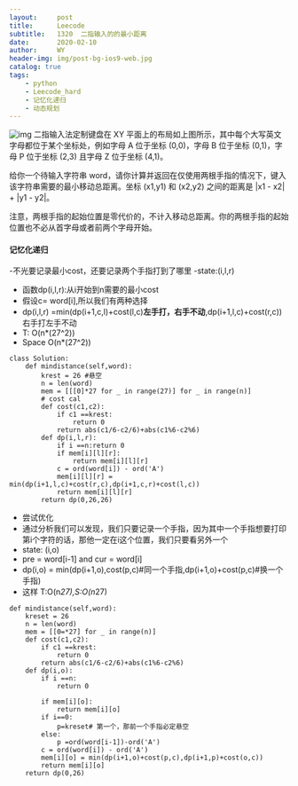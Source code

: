 ```yaml
---
layout:     post
title:      Leecode
subtitle:   1320  二指输入的的最小距离
date:       2020-02-10
author:     WY
header-img: img/post-bg-ios9-web.jpg
catalog: true
tags:
    - python
    - Leecode_hard
    - 记忆化递归
    - 动态规划
---
```

![img](https://raw.githubusercontent.com/ywangeq/ywangeq.github.io/master/img/leecode_1320.png)
二指输入法定制键盘在 XY 平面上的布局如上图所示，其中每个大写英文字母都位于某个坐标处，例如字母 A 位于坐标 (0,0)，字母 B 位于坐标 (0,1)，字母 P 位于坐标 (2,3) 且字母 Z 位于坐标 (4,1)。

给你一个待输入字符串 word，请你计算并返回在仅使用两根手指的情况下，键入该字符串需要的最小移动总距离。坐标 (x1,y1) 和 (x2,y2) 之间的距离是 |x1 - x2| + |y1 - y2|。 

注意，两根手指的起始位置是零代价的，不计入移动总距离。你的两根手指的起始位置也不必从首字母或者前两个字母开始。

#### 记忆化递归
-不光要记录最小cost，还要记录两个手指打到了哪里
-state:(i,l,r)
- 函数dp(i,l,r):从i开始到n需要的最小cost
- 假设c= word[i],所以我们有两种选择
- dp(i,l,r) =min(dp(i+1,c,l)+cost(l,c)**左手打，右手不动**,dp(i+1,l,c)+cost(r,c))右手打左手不动
- T: O(n*(27^2))
- Space O(n*(27^2))
```
class Solution:
    def mindistance(self,word):
        krest = 26 #悬空
        n = len(word)
        mem = [[[0]*27 for _ in range(27)] for _ in range(n)]   
        # cost cal
        def cost(c1,c2):
            if c1 ==krest:
                return 0
            return abs(c1/6-c2/6)+abs(c1%6-c2%6)
        def dp(i,l,r):
            if i ==n:return 0
            if mem[i][l][r]:
                return mem[i][l][r]
            c = ord(word[i]) - ord('A')
            mem[i][l][r] = min(dp(i+1,l,c)+cost(r,c),dp(i+1,c,r)+cost(l,c))
            return mem[i][l][r]
        return dp(0,26,26)
```

- 尝试优化
- 通过分析我们可以发现，我们只要记录一个手指，因为其中一个手指想要打印第i个字符的话，那他一定在i这个位置，我们只要看另外一个
- state: (i,o) 
- pre = word[i-1] and cur = word[i]
- dp(i,o) = min(dp(i+1,o),cost(p,c)#同一个手指,dp(i+1,o)+cost(p,c)#换一个手指)
- 这样 T:O(n*27),S:O(n*27)
```
def mindistance(self,word):
    kreset = 26
    n = len(word)
    mem = [[0=*27] for _ in range(n)]
    def cost(c1,c2):
        if c1 ==krest:
            return 0
        return abs(c1/6-c2/6)+abs(c1%6-c2%6)
    def dp(i,o):
        if i ==n:
            return 0

        if mem[i][o]:
            return mem[i][o]
        if i==0:
            p=kreset# 第一个，那前一个手指必定悬空
        else:
            p =ord(word[i-1])-ord('A')
        c = ord(word[i]) - ord('A')
        mem[i][o] = min(dp(i+1,o)+cost(p,c),dp(i+1,p)+cost(o,c))
        return mem[i][o]
    return dp(0,26)
```